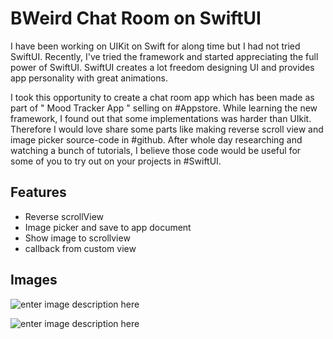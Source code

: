 ﻿# BWeird Chat Room on SwiftUI


I have been working on UIKit on Swift for along time but I had not tried SwiftUI. Recently, I've tried the framework and started appreciating the full power of SwiftUI. SwiftUI creates a lot freedom designing UI and provides app personality with great animations.

I took this opportunity to create a chat room app which has been made as part of " Mood Tracker App " selling on #Appstore. While learning the new framework, I found out that some implementations was harder than UIkit. Therefore I would love share some parts like making reverse scroll view and image picker source-code in #github. After whole day researching and watching a bunch of tutorials, I believe those code would be useful for some of you to try out on your projects in #SwiftUI.

## Features

- Reverse scrollView
- Image picker and save to app document
- Show image to scrollview
- callback from custom view

## Images

![enter image description here](https://scontent.fpnh5-4.fna.fbcdn.net/v/t1.6435-9/178812410_1636618093190747_507467376323914236_n.jpg?_nc_cat=110&ccb=1-3&_nc_sid=730e14&_nc_eui2=AeHANpb-aURl_8pAF_KgqPyY-kiwmUFQx6j6SLCZQVDHqE1cxsZOcDTN1c0izyyoGXNpdzUdS5H-XWsmQeUyH7nQ&_nc_ohc=9bRPhVwPPZQAX_FAqEv&_nc_ht=scontent.fpnh5-4.fna&oh=283e70bb5c1c3e0495e6fe96a9ae2763&oe=60B15556)

![enter image description here](https://scontent.fpnh5-2.fna.fbcdn.net/v/t1.6435-9/180686960_1636618149857408_5275271257542446993_n.jpg?_nc_cat=105&ccb=1-3&_nc_sid=730e14&_nc_eui2=AeG8xTlhM9chkd1dOG6w3q4ASKvsnYVtS99Iq-ydhW1L36TnIdaHn9mH06bQLZUYnZ824yzGaArYRcaUly4H-0er&_nc_ohc=t2Jh0BA29NUAX9AZ64G&_nc_ht=scontent.fpnh5-2.fna&oh=9b2e095a0af629c0c6d9b52c4d06e733&oe=60B12E2F)
